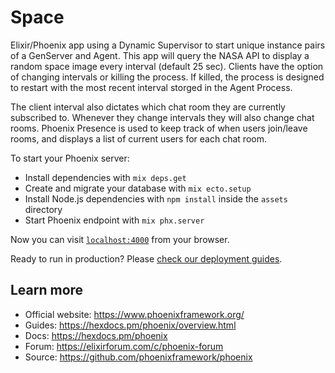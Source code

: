 # Space
Elixir/Phoenix app using a Dynamic Supervisor to start unique instance pairs of a GenServer and Agent. This app will query the NASA API to display a random space image every interval (default 25 sec). Clients have the option of changing intervals or killing the process. If killed, the process is designed to restart with the most recent interval storged in the Agent Process.

The client interval also dictates which chat room they are currently subscribed to. Whenever they change intervals they will also change chat rooms. Phoenix Presence is used to keep track of when users join/leave rooms, and displays a list of current users for each chat room.

To start your Phoenix server:

  * Install dependencies with `mix deps.get`
  * Create and migrate your database with `mix ecto.setup`
  * Install Node.js dependencies with `npm install` inside the `assets` directory
  * Start Phoenix endpoint with `mix phx.server`

Now you can visit [`localhost:4000`](http://localhost:4000) from your browser.

Ready to run in production? Please [check our deployment guides](https://hexdocs.pm/phoenix/deployment.html).

## Learn more

  * Official website: https://www.phoenixframework.org/
  * Guides: https://hexdocs.pm/phoenix/overview.html
  * Docs: https://hexdocs.pm/phoenix
  * Forum: https://elixirforum.com/c/phoenix-forum
  * Source: https://github.com/phoenixframework/phoenix
